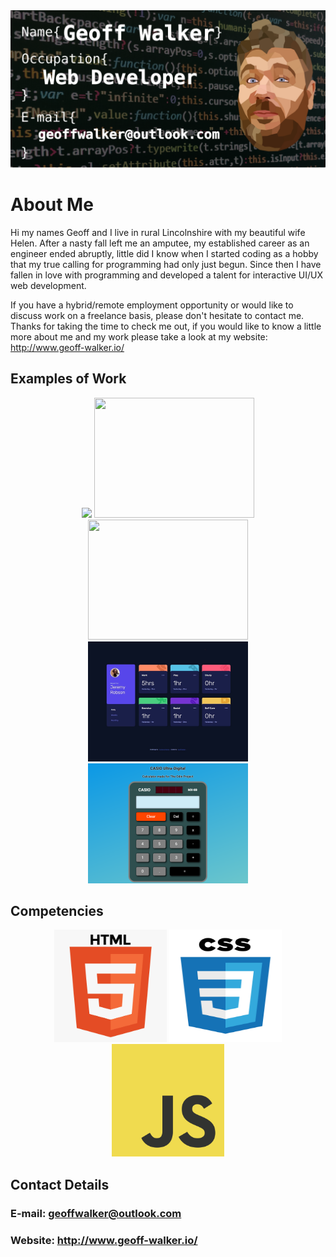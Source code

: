 <img src="https://github.com/Geoff-Walker/Geoff-Walker/blob/main/my-banner.png">

# About Me
Hi my names Geoff and I live in rural Lincolnshire with my beautiful wife Helen. After a nasty fall left me an amputee, my established career as an engineer ended abruptly, little did I know when I started coding as a hobby that my true calling for programming had only just begun. Since then I have fallen in love with programming and developed a talent for interactive UI/UX web development.

If you have a hybrid/remote employment opportunity or would like to discuss work on a freelance basis, please don't hesitate to contact me. Thanks for taking the time to check me out, if you would like to know a little more about me and my work please take a look at my website: http://www.geoff-walker.io/

## Examples of Work
<div align="center">
<img src="https://github.com/Geoff-Walker/Geoff-Walker/blob/main/Aspects%20of%20beauty.gif.gif" width="256">
<img src="https://github.com/Geoff-Walker/Geoff-Walker/blob/main/geoff-walker.io.gif" width="256" height="192">
<img src="https://github.com/Geoff-Walker/Geoff-Walker/blob/main/geoff-walker.io.gif" width="256" height="192">
<img src="https://github.com/Geoff-Walker/portfolio-geoff-walker.io/blob/main/Images/project-images/fem-json-activity.jpeg" width="256">
<img src="https://github.com/Geoff-Walker/odin-calculator/blob/main/calculator.jpeg" width="256">

 

 

 </div>




## Competencies
<div align="center">
<img src="https://github.com/Geoff-Walker/Geoff-Walker/blob/main/html.png" width="180" height="180">          <img src="https://github.com/Geoff-Walker/Geoff-Walker/blob/main/css.png" width="180" height="180">          <img src="https://github.com/Geoff-Walker/Geoff-Walker/blob/main/JS.png" width="180" height="180"></div>

## Contact Details
### E-mail:   geoffwalker@outlook.com 
### Website:  http://www.geoff-walker.io/
